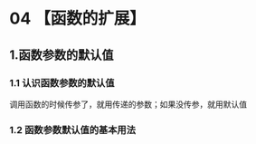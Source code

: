 # 04 【函数的扩展】

## 1.函数参数的默认值

### 1.1 认识函数参数的默认值

调用函数的时候传参了，就用传递的参数；如果没传参，就用默认值


### 1.2 函数参数默认值的基本用法

